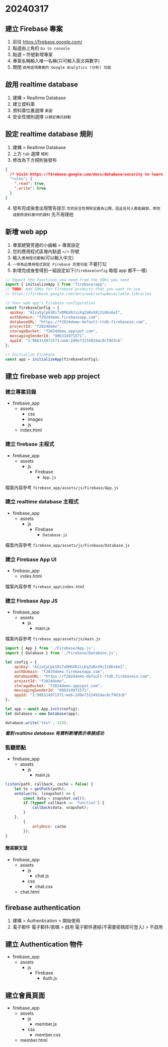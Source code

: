 # 20240317

## 建立 Firebase 專案

1. 前往 https://firebase.google.com/
2. 點選由上角的 `Go to console`
3. 點選 `+` 符號新增專案
4. 專案名稱輸入唯一名稱(只可輸入英文與數字)
5. 關閉 `啟用這項專案的 Google Analytics (分析) 功能`

## 啟用 realtime database

1. 建構 > Realtime Database
2. 建立資料庫
3. 資料庫位置選擇 `美國`
4. 安全性規則選擇 `以鎖定模式啟動`

## 設定 realtime database 規則

1. 建構 > Realtime Database
2. 上方 `tab` 選擇 `規則`
3. 修改為下方規則後發布

```json
{
  /* Visit https://firebase.google.com/docs/database/security to learn more about security rules. */
  "rules": {
    ".read": true,
    ".write": true
  }
}
```

4. 發布完成後會出現警告提示 `您的安全性規則定義為公開，因此任何人都能竊取、修改或刪除資料庫中的資料` 先不用理他

## 新增 web app

1. 專案總覽旁邊的小齒輪 > 專案設定
2. 您的應用程式區塊內點選 `</>` 符號
3. 輸入`應用程式暱稱`(可以輸入中文)
4. `一併為此應用程式設定 Firebase 託管功能` 不要打勾
5. 新增完成後會得到一組設定如下(`firebaseConfig` 每個 app 都不一樣)

```javascript
// Import the functions you need from the SDKs you need
import { initializeApp } from "firebase/app";
// TODO: Add SDKs for Firebase products that you want to use
// https://firebase.google.com/docs/web/setup#available-libraries

// Your web app's Firebase configuration
const firebaseConfig = {
  apiKey: "AIzaSyCpkSRi7xDMGXRJiLKqZaRnX0jIzOKx6eI",
  authDomain: "f2024demo.firebaseapp.com",
  databaseURL: "https://f2024demo-default-rtdb.firebaseio.com",
  projectId: "f2024demo",
  storageBucket: "f2024demo.appspot.com",
  messagingSenderId: "986314971571",
  appId: "1:986314971571:web:2d9e73154924ac8cf9d3c6"
};

// Initialize Firebase
const app = initializeApp(firebaseConfig);
```

## 建立 firebase web app project

### 建立專案目錄

- firebase_app
    - assets
        - css
        - images
        - js
    - index.html
### 建立 firebase 主程式

- firebase_app
    - assets
        - js
            - Firebase
                - `App.js`

檔案內容參考 `firebase_app/assets/js/Firebase/App.js`

### 建立 realtime database 主程式

- firebase_app
    - assets
        - js
            - Firebase
                - `Database.js`

檔案內容參考 `firebase_app/assets/js/Firebase/Database.js`

### 建立 Firebase App UI

- firebase_app
    - index.html

檔案內容參考 `firebase_app\index.html`

### 建立 Firebase App JS

- firebase_app
    - assets
        - js
            - main.js

檔案內容參考 `firebase_app/assets/js/main.js`

```js
import { App } from './Firebase/App.js';
import { Database } from './Firebase/Database.js';

let config = {
    apiKey: "AIzaSyCpkSRi7xDMGXRJiLKqZaRnX0jIzOKx6eI",
    authDomain: "f2024demo.firebaseapp.com",
    databaseURL: "https://f2024demo-default-rtdb.firebaseio.com",
    projectId: "f2024demo",
    storageBucket: "f2024demo.appspot.com",
    messagingSenderId: "986314971571",
    appId: "1:986314971571:web:2d9e73154924ac8cf9d3c6"
};

let app = await App.init(config);
let database = new Database(app);

database.write('test', 123);
```

***看到 realtime database 有資料新增表示串接成功***


### 監聽節點

- firebase_app
    - assets
        - js
            - main.js

```js
listen(path, callback, cache = false) {
    let to = getPath(path);
    onValue(to, (snapshot) => {
        const data = snapshot.val();
        if (typeof callback == 'function') {
            callback(data, snapshot);
        }
    },
        {
            onlyOnce: cache
        });
}
```

#### 簡易聊天室

- firebase_app
    - assets
        - js
            - chat.js
        - css
            - chat.css
    - chat.html

## firebase authentication

1. 建構 > Authentication > 開始使用
2. 電子郵件
    電子郵件/密碼 > 啟用
    電子郵件連結(不需要密碼即可登入) > 不啟用

## 建立 Authentication 物件

- firebase_app
    - assets
        - js
            - Firebase
                - Auth.js

## 建立會員頁面

- firebase_app
    - assets
        - js
            - member.js
        - css
            - member.css
    - member.html